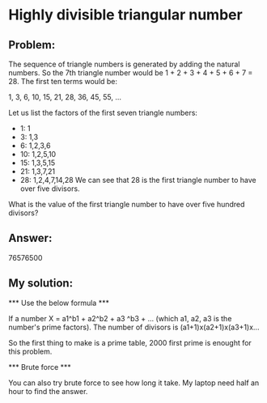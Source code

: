 # __Highly divisible triangular number__ 
## Problem:
The sequence of triangle numbers is generated by adding the natural numbers. So the 7th triangle number would be 1 + 2 + 3 + 4 + 5 + 6 + 7 = 28. The first ten terms would be:

1, 3, 6, 10, 15, 21, 28, 36, 45, 55, ...

Let us list the factors of the first seven triangle numbers:

- 1: 1
- 3: 1,3
- 6: 1,2,3,6
- 10: 1,2,5,10
- 15: 1,3,5,15
- 21: 1,3,7,21
- 28: 1,2,4,7,14,28
We can see that 28 is the first triangle number to have over five divisors.

What is the value of the first triangle number to have over five hundred divisors?

## Answer:
76576500

## My solution:
*** Use the below formula ***

If a number X = a1^b1 + a2^b2 + a3 ^b3 + ... (which a1, a2, a3 is the number's prime factors). The number of divisors is (a1+1)x(a2+1)x(a3+1)x...

So the first thing to make is a prime table, 2000 first prime is enought for this problem.

*** Brute force ***

You can also try brute force to see how long it take. My laptop need half an hour to find the answer.

